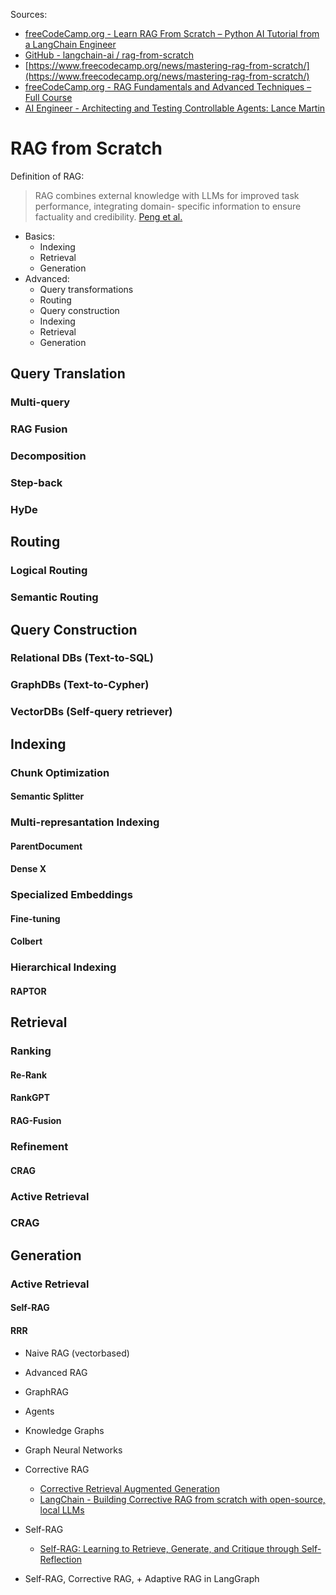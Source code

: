 Sources:
- [freeCodeCamp.org - Learn RAG From Scratch – Python AI Tutorial from a LangChain Engineer](https://youtu.be/sVcwVQRHIc8?si=d-cAX2okDj5bJmfb)
- [GitHub - langchain-ai / rag-from-scratch](https://github.com/langchain-ai/rag-from-scratch)
- [https://www.freecodecamp.org/news/mastering-rag-from-scratch/](https://www.freecodecamp.org/news/mastering-rag-from-scratch/)
- [freeCodeCamp.org - RAG Fundamentals and Advanced Techniques – Full Course
](https://youtu.be/ea2W8IogX80?si=lKfzFOJyoIc5y3sd)
- [AI Engineer - Architecting and Testing Controllable Agents: Lance Martin](https://youtu.be/ib-wTAvCZqg?si=-Eq9T0GSrzgQabuw)

# RAG from Scratch
Definition of RAG:
> RAG combines external knowledge with LLMs for improved task performance, integrating domain-
specific information to ensure factuality and credibility. [Peng et al.](https://doi.org/10.48550/arXiv.2408.08921)

- Basics:
  - Indexing
  - Retrieval
  - Generation
- Advanced:
  - Query transformations
  - Routing
  - Query construction
  - Indexing
  - Retrieval
  - Generation

## Query Translation
### Multi-query
### RAG Fusion
### Decomposition
### Step-back
### HyDe

## Routing
### Logical Routing
### Semantic Routing

## Query Construction
### Relational DBs (Text-to-SQL)
### GraphDBs (Text-to-Cypher)
### VectorDBs (Self-query retriever)

## Indexing
### Chunk Optimization
#### Semantic Splitter
### Multi-represantation Indexing
#### ParentDocument
#### Dense X
### Specialized Embeddings
#### Fine-tuning
#### Colbert
### Hierarchical Indexing
#### RAPTOR

## Retrieval

### Ranking
#### Re-Rank
#### RankGPT
#### RAG-Fusion

### Refinement
#### CRAG

### Active Retrieval

### CRAG

## Generation

### Active Retrieval
#### Self-RAG
#### RRR





- Naive RAG (vectorbased)
- Advanced RAG
- GraphRAG
- Agents
- Knowledge Graphs
- Graph Neural Networks
- Corrective RAG
  - [Corrective Retrieval Augmented Generation](https://doi.org/10.48550/arXiv.2401.15884)
  - [LangChain - Building Corrective RAG from scratch with open-source, local LLMs](https://youtu.be/E2shqsYwxck?si=qg199MKQ84dtDe6U)
- Self-RAG
  - [Self-RAG: Learning to Retrieve, Generate, and Critique through Self-Reflection](https://doi.org/10.48550/arXiv.2310.11511)

- Self-RAG, Corrective RAG, + Adaptive RAG in LangGraph

